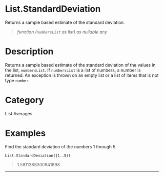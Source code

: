 # List.StandardDeviation
Returns a sample based estimate of the standard deviation.
> _function (<code>numbersList</code> as list) as nullable any_

# Description 
Returns a sample based estimate of the standard deviation of the values in the list, <code>numbersList</code>. 
    If <code>numbersList</code> is a list of numbers, a number is returned.
    An exception is thrown on an empty list or a list of items that is not type <code>number</code>.
# Category 
List.Averages
# Examples 
Find the standard deviation of the numbers 1 through 5.
```
List.StandardDeviation({1..5})
```
> 1.5811388300841898
***
